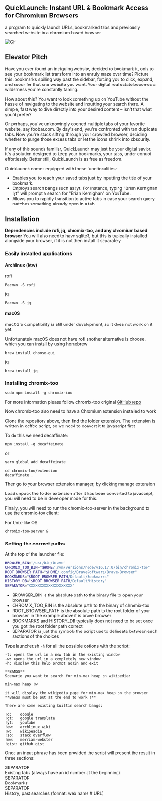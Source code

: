 ## QuickLaunch: Instant URL & Bookmark Access for Chromium Browsers
a program to quickly launch URLs, bookmarked tabs and previously searched website in a 
chromium based browser

![Gif](./demo.gif)

## Elevator Pitch

Have you ever found an intriguing website, decided to bookmark it, only to see your bookmark list transform into an unruly maze over time? Picture this: bookmarks spilling way past the sidebar, forcing you to click, expand, and scour for that one website you want. Your digital real estate becomes a wilderness you're constantly taming.

How about this? You want to look something up on YouTube without the hassle of navigating to the website and inputting your search there. A simple, fast way to dive directly into your desired content – isn't that what you'd prefer?

Or perhaps, you've unknowingly opened multiple tabs of your favorite website, say foobar.com. By day's end, you're confronted with ten duplicate tabs. Now you're stuck sifting through your crowded browser, deciding whether to purge those excess tabs or let the icons shrink into obscurity.

If any of this sounds familiar, QuickLaunch may just be your digital savior. It's a solution designed to keep your bookmarks, your tabs, under control effortlessly. Better still, QuickLaunch is as free as freedom.

Quicklaunch comes equipped with these functionalities:
- Enables you to reach your saved tabs just by inputting the title of your bookmark.
- Employs search bangs such as !yt. For instance, typing "Brian Kernighan !yt" will prompt a search for "Brian Kernighan" on YouTube.
- Allows you to rapidly transition to active tabs in case your search query matches something already open in a tab.


<!-- ## Table of content -->

<!-- - [Installation](#installation) -->
<!-- - [Tutorials](#tutorials) -->

## Installation

**Dependencies include rofi, jq, chromix-too, and any chromium based browser**
You will also need to have sqlite3, but this is typically installed alongside 
your browser, if it is not then install it separately

### Easily installed applications

#### Archlinux (btw)

rofi

```
Pacman -S rofi
```

jq
```
Pacman -S jq
```

#### macOS

macOS's compatibility is still under development, so it does not work on it yet.

Unfortunately macOS does not have rofi another alternative is [choose](https://github.com/chipsenkbeil/choose),
which you can install by using homebrew:

```
brew install choose-gui
```

jq

```
brew install jq
```

### Installing chromix-too

```
sudo npm install -g chromix-too
```

For more information please follow chromix-too original [GitHub repo](https://github.com/smblott-github/chromix-too)

Now chromix-too also need to have a Chromium extension installed to work

Clone the repository above, then find the folder extension. The extension is written in coffee script, so we need to convert it to javascript first

To do this we need decaffinate:

```
npm install -g decaffeinate
```
or 
```
yarn global add decaffeinate
```
```
cd chromix-too/extension
decaffinate .
```

Then go to your browser extension manager, by clicking manage extension

Load unpack the folder extension after it has been converted to javascript, you 
will need to be in developer mode for this.

Finally, you will need to run the chromix-too-server in the background to use
the chromix-too client:

For Unix-like OS
```
chromix-too-server &
```

### Setting the correct paths
At the top of the launcher file:

```bash
BROWSER_BIN="/usr/bin/brave"
CHROMIX_TOO_BIN="$HOME/.nvm/versions/node/v16.17.0/bin/chromix-too"
ROOT_BROWSER_PATH="$HOME/.config/BraveSoftware/Brave-Browser"
BOOKMARKS="$ROOT_BROWSER_PATH/Default/Bookmarks"
HISTORY_DB="$ROOT_BROWSER_PATH/Default/History"
SEPARATOR="XXXXXXXXXXXXXXXXXXXX"
```

- BROWSER_BIN is the absolute path to the binary file to open your browser
- CHROMIX_TOO_BIN is the absolute path to the binary of chromix-too
- ROOT_BROWSER_PATH is the absolute path to the root folder of your browser, in the example above it is brave browser
- BOOKMARKS and HISTORY_DB typically does not need to be set once you got the root folder path correct
- SEPARATOR is just the symbols the script use to delineate between each sections of the choices


<!-- ## Tutorials -->

Type launcher.sh -h for all the possible options with the script:

    -t: opens the url in a new tab in the existing window
    -w: opens the url in a completely new window
    -h: display this help prompt again and exit

    **BANGS**
    Scenario you want to search for min-max heap on wikipedia:

    min-max heap !w

    it will display the wikipedia page for min-max heap on the browser
    **Bangs must be put at the end to work !**

    There are some existing builtin search bangs:

    !g:    google
    !gt:   google translate
    !yt:   youtube 
    !aw:   archlinux wiki
    !w:    wikipeadia
    !so:   stack overflow
    !mw:   merriam-webster
    !gist: github gist

Once an input phrase has been provided the script will present the result in 
three sections:

SEPARATOR\
Existing tabs (always have an id number at the beginning)\
SEPARATOR\
Bookmarks\
SEPARATOR\
History, past searches (format: web name # URL)
